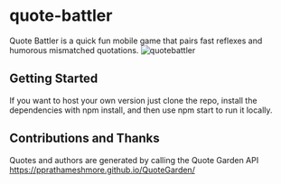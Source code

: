 # quote-battler

Quote Battler is a quick fun mobile game that pairs fast reflexes and humorous mismatched quotations. 
![quotebattler](https://user-images.githubusercontent.com/6609889/169716609-ef7df976-4700-4810-acf8-cbec481aae19.gif)

## Getting Started
If you want to host your own version just clone the repo, install the dependencies with npm install, and then use npm start to run it locally.  

## Contributions and Thanks
Quotes and authors are generated by calling the Quote Garden API https://pprathameshmore.github.io/QuoteGarden/

